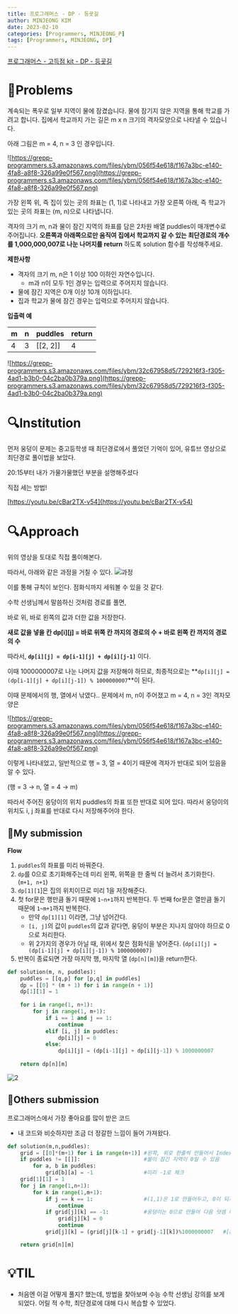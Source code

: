 ```yaml
---
title: 프로그래머스 - DP - 등굣길
author: MINJEONG KIM
date: 2023-02-10
categories: [Programmers, MINJEONG_P]
tags: [Programmers, MINJEONG, DP]
---
```



[프로그래머스 - 고득점 kit - DP - 등굣길](https://school.programmers.co.kr/learn/courses/30/lessons/42898)

# 📖Problems

계속되는 폭우로 일부 지역이 물에 잠겼습니다. 물에 잠기지 않은 지역을 통해 학교를 가려고 합니다. 집에서 학교까지 가는 길은 m x n 크기의 격자모양으로 나타낼 수 있습니다.

아래 그림은 m = 4, n = 3 인 경우입니다.

![https://grepp-programmers.s3.amazonaws.com/files/ybm/056f54e618/f167a3bc-e140-4fa8-a8f8-326a99e0f567.png](https://grepp-programmers.s3.amazonaws.com/files/ybm/056f54e618/f167a3bc-e140-4fa8-a8f8-326a99e0f567.png)

가장 왼쪽 위, 즉 집이 있는 곳의 좌표는 (1, 1)로 나타내고 가장 오른쪽 아래, 즉 학교가 있는 곳의 좌표는 (m, n)으로 나타냅니다.

격자의 크기 m, n과 물이 잠긴 지역의 좌표를 담은 2차원 배열 puddles이 매개변수로 주어집니다. **오른쪽과 아래쪽으로만 움직여 집에서 학교까지 갈 수 있는 최단경로의 개수를 1,000,000,007로 나눈 나머지를 return** 하도록 solution 함수를 작성해주세요.

**제한사항**

- 격자의 크기 m, n은 1 이상 100 이하인 자연수입니다.
    - m과 n이 모두 1인 경우는 입력으로 주어지지 않습니다.
- 물에 잠긴 지역은 0개 이상 10개 이하입니다.
- 집과 학교가 물에 잠긴 경우는 입력으로 주어지지 않습니다.

**입출력 예**

| m | n | puddles | return |
| --- | --- | --- | --- |
| 4 | 3 | [[2, 2]] | 4 |

![https://grepp-programmers.s3.amazonaws.com/files/ybm/32c67958d5/729216f3-f305-4ad1-b3b0-04c2ba0b379a.png](https://grepp-programmers.s3.amazonaws.com/files/ybm/32c67958d5/729216f3-f305-4ad1-b3b0-04c2ba0b379a.png)

# 🔍Institution

먼저 웅덩이 문제는 중고등학생 때 최단경로에서 풀었던 기억이 있어, 유튜브 영상으로 최단경로 풀이법을 보았다.

20:15부터 내가 가물가물했던 부분을 설명해주셨다

직접 세는 방법!

[https://youtu.be/cBar2TX-v54](https://youtu.be/cBar2TX-v54)

# 🔍Approach

위의 영상을 토대로 직접 풀이해본다.

따라서, 아래와 같은 과정을 거칠 수 있다.
![과정](https://user-images.githubusercontent.com/101111603/218303583-bacd1078-c6f2-4432-b112-c9f1dd16605a.gif)


이를 통해 규칙이 보인다. 점화식까지 세워볼 수 있을 것 같다.

수학 선생님께서 말씀하신 것처럼 경로를 풀면,

바로 위, 바로 왼쪽의 값과 더한 값을 저장한다. 

**새로 값을 넣을 칸 dp[i][j] = 바로 위쪽 칸 까지의 경로의 수 + 바로 왼쪽 칸 까지의 경로의 수**

따라서, **`dp[i][j] = dp[i-1][j] + dp[i][j-1]`** 이다. 

이때 1000000007로 나눈 나머지 값을 저장해야 하므로, 최종적으로는 **`dp[i][j] = (dp[i-1][j] + dp[i][j-1]) % 1000000007`**이 된다.  

이때 문제에서의 행, 열에서 낚였다.. 문제에서 m, n이 주어졌고 m = 4, n = 3인 격자모양은 

![https://grepp-programmers.s3.amazonaws.com/files/ybm/056f54e618/f167a3bc-e140-4fa8-a8f8-326a99e0f567.png](https://grepp-programmers.s3.amazonaws.com/files/ybm/056f54e618/f167a3bc-e140-4fa8-a8f8-326a99e0f567.png)

이렇게 나타내었고, 일반적으로 행 = 3, 열 = 4이기 때문에 격자가 반대로 되어 있음을 알 수 있다.  

(행 = 3 → n, 열 = 4 → m)

따라서 주어진 웅덩이의 위치 puddles의 좌표 또한 반대로 되어 있다. 따라서 웅덩이의 위치도 i, j 좌표를 반대로 다시 저장해주어야 한다.

## 🚩My submission

**Flow** 

1. `puddles`의 좌표를 미리 바꿔준다.
2. `dp`를 0으로 초기화해주는데 미리 왼쪽, 위쪽을 한 줄씩 더 늘려서 초기화한다. (`m+1, n+1`)
3. `dp[1][1`]은 집의 위치이므로 미리 1을 저장해준다.
4. 첫 for문은 행만큼 돌기 때문에 `1~n+1`까지 반복한다. 두 번째 for문은 열만큼 돌기 때문에 `1~m+1`까지 반복한다.
    - 만약 `dp[1][1]` 이라면, 그냥 넘어간다.
    - `[i, j]`의 값이 `puddles`의 값과 같다면, 웅덩이 부분은 지나지 않아야 하므로 0으로 처리한다.
    - 위 2가지의 경우가 아닐 때, 위에서 찾은 점화식을 넣어준다. (`dp[i][j] = (dp[i-1][j] + dp[i][j-1]) % 1000000007)`
5. 반복이 종료되면 가장 마지막 행, 마지막 열 (`dp[n][m]`)을 return한다.

```python
def solution(m, n, puddles):
    puddles = [[q,p] for [p,q] in puddles]  
    dp = [[0] * (m + 1) for i in range(n + 1)] 
    dp[1][1] = 1
    
    for i in range(1, n+1):
        for j in range(1, m+1):
            if i == 1 and j == 1:
                continue
            elif [i, j] in puddles:
                dp[i][j] = 0
            else:
                dp[i][j] = (dp[i-1][j] + dp[i][j-1]) % 1000000007
                
    return dp[n][m]
```
![2](https://user-images.githubusercontent.com/101111603/218303553-47acc92b-0b90-46fe-a799-d08363e8068f.JPG)


## 🚩Others submission

프로그래머스에서 가장 좋아요를 많이 받은 코드

- 내 코드와 비슷하지만 조금 더 정갈한 느낌이 들어 가져왔다.

```python
def solution(m,n,puddles):
    grid = [[0]*(m+1) for i in range(n+1)] #왼쪽, 위로 한줄씩 만들어서 IndexError 방지
    if puddles != [[]]:                    #물이 잠긴 지역이 0일 수 있음
        for a, b in puddles:
            grid[b][a] = -1                #미리 -1로 체크
    grid[1][1] = 1
    for j in range(1,n+1):
        for k in range(1,m+1):
            if j == k == 1:                #(1,1)은 1로 만들어두고, 0이 되지 않도록
                continue
            if grid[j][k] == -1:           #웅덩이는 0으로 만들어 다음 덧셈 때 영향끼치지 않게
                grid[j][k] = 0
                continue
            grid[j][k] = (grid[j][k-1] + grid[j-1][k])%1000000007   #[a,b] = [a-1,b] + [a,b-1] 공식

    return grid[n][m]
```

# 💡TIL

- 처음엔 이걸 어떻게 풀지? 했는데, 방법을 찾아보며 수능 수학 선생님 강의를 보게 되었다. 어릴 적 수학, 최단경로에 대해 다시 복습할 수 있었다.
